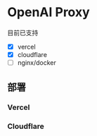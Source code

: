 # OpenAI Proxy

目前已支持

+ [x] vercel
+ [x] cloudflare
+ [ ] nginx/docker

## 部署

### Vercel

### Cloudflare
